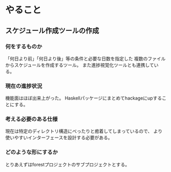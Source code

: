やること
========

スケジュール作成ツールの作成
----------------------------

### 何をするものか

「何日より前」「何日より後」等の条件と必要な日数を指定した
複数のファイルからスケジュールを作成するツール。
また進捗視覚化ツールとも連携している。

### 現在の進捗状況

機能面はほぼ出来上がった。
Haskellパッケージにまとめてhackageにupすることにする。

### 考える必要のある仕様

現在は特定のディレクトリ構造にべったりと癒着してしまっているので、
より使いやすいインターフェースを設計する必要がある。

### どのような形にするか

とりあえずはforestプロジェクトのサブプロジェクトとする。
